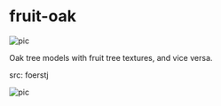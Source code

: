 # fruit-oak

![pic](pic.jpg)

Oak tree models with fruit tree textures, and vice versa.

src: foerstj

![pic](pic2.jpg)
